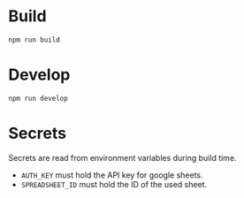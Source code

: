 # Build

`npm run build`

# Develop

`npm run develop`

# Secrets

Secrets are read from environment variables during build time. 

 * `AUTH_KEY` must hold the API key for google sheets.
 * `SPREADSHEET_ID` must hold the ID of the used sheet.

